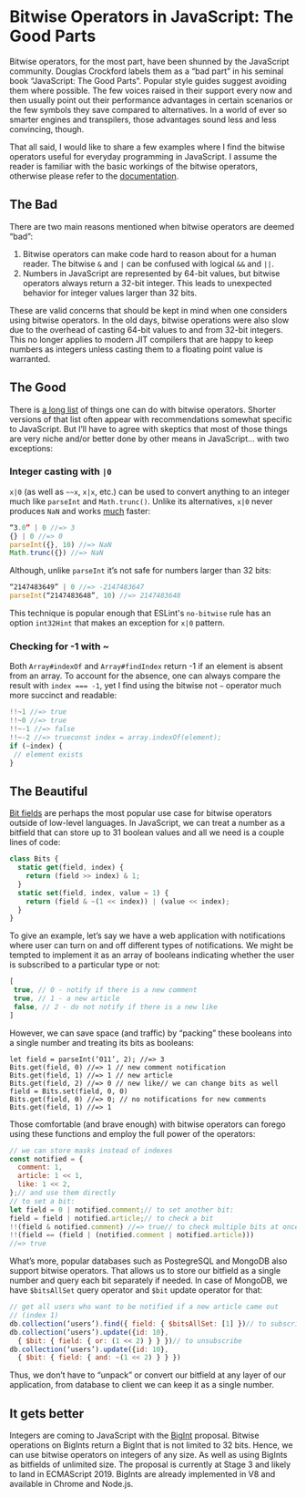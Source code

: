 # Bitwise Operators in JavaScript: The Good Parts

Bitwise operators, for the most part, have been shunned by the JavaScript community. Douglas Crockford labels them as a “bad part” in his seminal book “JavaScript: The Good Parts”. Popular style guides suggest avoiding them where possible. The few voices raised in their support every now and then usually point out their performance advantages in certain scenarios or the few symbols they save compared to alternatives. In a world of ever so smarter engines and transpilers, those advantages sound less and less convincing, though.

That all said, I would like to share a few examples where I find the bitwise operators useful for everyday programming in JavaScript. I assume the reader is familiar with the basic workings of the bitwise operators, otherwise please refer to the [documentation](https://developer.mozilla.org/en-US/docs/Web/JavaScript/Reference/Operators/Bitwise_Operators).

## The Bad

There are two main reasons mentioned when bitwise operators are deemed “bad”:

1. Bitwise operators can make code hard to reason about for a human reader. The bitwise `&` and `|` can be confused with logical `&&` and `||`.
2. Numbers in JavaScript are represented by 64-bit values, but bitwise operators always return a 32-bit integer. This leads to unexpected behavior for integer values larger than 32 bits.

These are valid concerns that should be kept in mind when one considers using bitwise operators. In the old days, bitwise operations were also slow due to the overhead of casting 64-bit values to and from 32-bit integers. This no longer applies to modern JIT compilers that are happy to keep numbers as integers unless casting them to a floating point value is warranted.

## The Good

There is [a long list](http://graphics.stanford.edu/~seander/bithacks.html) of things one can do with bitwise operators. Shorter versions of that list often appear with recommendations somewhat specific to JavaScript. But I’ll have to agree with skeptics that most of those things are very niche and/or better done by other means in JavaScript… with two exceptions:

### Integer casting with `|0`

`x|0` (as well as `~~x`, `x|x`, etc.) can be used to convert anything to an integer much like `parseInt` and `Math.trunc()`. Unlike its alternatives, `x|0` never produces `NaN` and works [much](https://jsperf.com/math-floor-vs-math-round-vs-parseint/18) faster:

```javascript
“3.0” | 0 //=> 3
{} | 0 //=> 0
parseInt({}, 10) //=> NaN
Math.trunc({}) //=> NaN
```

Although, unlike `parseInt` it’s not safe for numbers larger than 32 bits:

```javascript
“2147483649” | 0 //=> -2147483647
parseInt(“2147483648”, 10) //=> 2147483648
```

This technique is popular enough that ESLint's `no-bitwise` rule has an option `int32Hint` that makes an exception for `x|0` pattern.

### Checking for -1 with ~

Both `Array#indexOf` and `Array#findIndex` return -1 if an element is absent from an array. To account for the absence, one can always compare the result with `index === -1`, yet I find using the bitwise not `~` operator much more succinct and readable:

```javascript
!!~1 //=> true
!!~0 //=> true
!!~-1 //=> false
!!~-2 //=> trueconst index = array.indexOf(element);
if (~index) {
 // element exists
}
```

## The Beautiful

[Bit fields](https://en.wikipedia.org/wiki/Bit_field) are perhaps the most popular use case for bitwise operators outside of low-level languages. In JavaScript, we can treat a number as a bitfield that can store up to 31 boolean values and all we need is a couple lines of code:

```javascript
class Bits {
  static get(field, index) {
    return (field >> index) & 1;
  }
  static set(field, index, value = 1) {
    return (field & ~(1 << index)) | (value << index);
  }
}
```

To give an example, let’s say we have a web application with notifications where user can turn on and off different types of notifications. We might be tempted to implement it as an array of booleans indicating whether the user is subscribed to a particular type or not:

```javascript
[
 true, // 0 - notify if there is a new comment
 true, // 1 - a new article
 false, // 2 - do not notify if there is a new like 
]
```

However, we can save space (and traffic) by “packing” these booleans into a single number and treating its bits as booleans:

```
let field = parseInt(‘011’, 2); //=> 3
Bits.get(field, 0) //=> 1 // new comment notification
Bits.get(field, 1) //=> 1 // new article
Bits.get(field, 2) //=> 0 // new like// we can change bits as well
field = Bits.set(field, 0, 0)
Bits.get(field, 0) //=> 0; // no notifications for new comments
Bits.get(field, 1) //=> 1
```

Those comfortable (and brave enough) with bitwise operators can forego using these functions and employ the full power of the operators:

```javascript
// we can store masks instead of indexes
const notified = {
  comment: 1,
  article: 1 << 1,
  like: 1 << 2,
};// and use them directly
// to set a bit:
let field = 0 | notified.comment;// to set another bit:
field = field | notified.article;// to check a bit
!!(field & notified.comment) //=> true// to check multiple bits at once
!!(field == (field | (notified.comment | notified.article)))
//=> true
```

What’s more, popular databases such as PostegreSQL and MongoDB also support bitwise operators. That allows us to store our bitfield as a single number and query each bit separately if needed. In case of MongoDB, we have `$bitsAllSet` query operator and `$bit` update operator for that:

```javascript
// get all users who want to be notified if a new article came out
// (index 1) 
db.collection(‘users’).find({ field: { $bitsAllSet: [1] })// to subscribe a user to like notifications (index 2):
db.collection(‘users’).update({id: 10},
  { $bit: { field: { or: (1 << 2) } } })// to unsubscribe
db.collection(‘users’).update({id: 10},
  { $bit: { field: { and: ~(1 << 2) } } })
```

Thus, we don’t have to “unpack” or convert our bitfield at any layer of our application, from database to client we can keep it as a single number.

## It gets better

Integers are coming to JavaScript with the [BigInt](https://github.com/tc39/proposal-bigint) proposal. Bitwise operations on BigInts return a BigInt that is not limited to 32 bits. Hence, we can use bitwise operators on integers of any size. As well as using BigInts as bitfields of unlimited size. The proposal is currently at Stage 3 and likely to land in ECMAScript 2019. BigInts are already implemented in V8 and available in Chrome and Node.js.